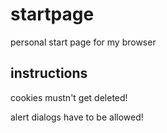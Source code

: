 # startpage
personal start page for my browser

## instructions
cookies mustn't get deleted!

alert dialogs have to be allowed!
